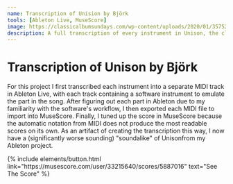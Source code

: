 ```yaml
---
name: Transcription of Unision by Björk
tools: [Ableton Live, MuseScore]
image: https://classicalbumsundays.com/wp-content/uploads/2020/01/35752.jpg
description: A full transcription of every instrument in Unison, the closing track to Björk's fourth album, Vespertine.
---
```


# Transcription of Unison by Björk

For this project I first transcribed each instrument into a separate MIDI track in Ableton Live, with each track containing a software instrument to emulate the part in the song. After figuring out each part in Ableton due to my familiarity with the software's workflow, I then exported each MIDI file to import into MuseScore. Finally, I tuned up the score in MuseScore because the automatic notation from MIDI does not produce the most readable scores on its own. As an artifact of creating the transcription this way, I now have a (significantly worse sounding) "soundalike" of Unisonfrom my Ableton project.

<p class="text-center">
{% include elements/button.html link="https://musescore.com/user/33215640/scores/5887016" text="See The Score" %}
</p>
